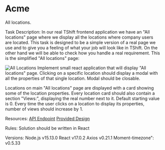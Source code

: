 # Acme
All locations. 

Task Description:
In our real TShift frontend application we have an "All locations" page where we display all the locations where company users are located. This task is designed to be a simple version of a real page we use and to give you a feeling of what your job will look like in TShift. On the other hand we will be able to check how you handle a real requirement. This is the simplified "All locations" page:

![All Locations](https://user-images.githubusercontent.com/50903242/109963912-40221180-7ced-11eb-9bf4-befe6595a1b1.png)
Implement small react application that will display "All locations" page. Clicking on a specific location should display a modal with all the properties of that single location. Modal should be closable.

Locations on main "All locations" page are displayed with a card showing some of the location properties. Every location card should also contain a section "Views:", displaying the real number next to it. Default starting value is 0. Every time the user clicks on a location to display its properties, number of views should increase by 1.

Resources:
[API Endpoint](https://6033c4d8843b15001793194e.mockapi.io/api/locations)
[Provided Design](https://www.sketch.com/s/e1647b30-8066-43dc-bbf3-5b81d5a01bb2)


Rules:
Solution should be written in React

Versions:
Node.js v15.13.0
React v17.0.2
Axios v0.21.1
Moment-timezone": v0.5.33
